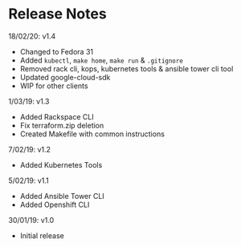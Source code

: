 # Release Notes

18/02/20: v1.4

* Changed to Fedora 31
* Added `kubectl`, `make home`, `make run` & `.gitignore`
* Removed rack cli, kops, kubernetes tools & ansible tower cli tool
* Updated google-cloud-sdk
* WIP for other clients

1/03/19: v1.3

* Added Rackspace CLI
* Fix terraform.zip deletion
* Created Makefile with common instructions

7/02/19: v1.2

* Added Kubernetes Tools

5/02/19: v1.1

* Added Ansible Tower CLI
* Added Openshift CLI

30/01/19: v1.0

* Initial release
